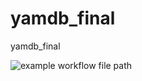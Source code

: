 # yamdb_final
yamdb_final


![example workflow file path](https://github.com/Evgen25-max/yamdb_final/workflows/yamdb_final-app/badge.svg)

